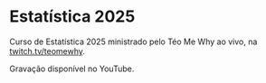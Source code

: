 # Estatística 2025

Curso de Estatística 2025 ministrado pelo Téo Me Why ao vivo, na [twitch.tv/teomewhy](twitch.tv/teomewhy).

Gravação disponível no YouTube.
